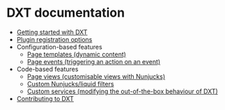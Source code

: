 # DXT documentation

- [Getting started with DXT](./GETTING_STARTED.md)
- [Plugin registration options](./PLUGIN_OPTIONS.md)
- Configuration-based features
  - [Page templates (dynamic content)](./features/configuration-based/PAGE_TEMPLATES.md)
  - [Page events (triggering an action on an event)](./features/configuration-based/PAGE_EVENTS.md)
- Code-based features
  - [Page views (customisable views with Nunjucks)](./features/code-based/PAGE_VIEWS.md)
  - [Custom Nunjucks/liquid filters](./PLUGIN_OPTIONS.md#custom-filters)
  - [Custom services (modifying the out-of-the-box behaviour of DXT)](./features/code-based/CUSTOM_SERVICES.md)
- [Contributing to DXT](./CONTRIBUTING.md)
